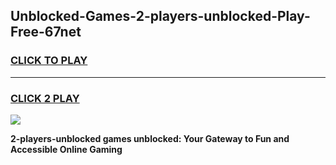 
## Unblocked-Games-2-players-unblocked-Play-Free-67net
<h3>
<a href="https://premium76.site?title=2-players-unblocked&ref=18A1">CLICK TO PLAY</a></h3>
<hr>

<h3>
<a href="https://premium76.site?title=2-players-unblocked&ref=18A1">CLICK 2 PLAY</a>
  
</h3>

<a href="https://premium76.site?title=2-players-unblocked&ref=18A1"><img src="https://clearcache.store/games.png"></a>


**2-players-unblocked games unblocked: Your Gateway to Fun and Accessible Online Gaming**

